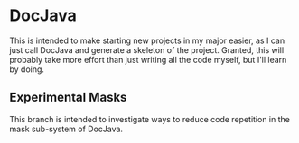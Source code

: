 DocJava
=======
This is intended to make starting new projects in my major easier, as I can just
call DocJava and generate a skeleton of the project. Granted, this will probably
take more effort than just writing all the code myself, but I'll learn by doing.

Experimental Masks
------------------
This branch is intended to investigate ways to reduce code repetition in the
mask sub-system of DocJava.
